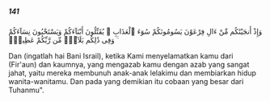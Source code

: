 ##### 141

<span class="ayah">وَإِذْ أَنجَيْنَٰكُم مِّنْ ءَالِ فِرْعَوْنَ يَسُومُونَكُمْ سُوٓءَ ٱلْعَذَابِ ۖ يُقَتِّلُونَ أَبْنَآءَكُمْ وَيَسْتَحْيُونَ نِسَآءَكُمْ ۚ وَفِى ذَٰلِكُم بَلَآءٌۭ مِّن رَّبِّكُمْ عَظِيمٌۭ</span>

<span class="ayah_translation">Dan (ingatlah hai Bani Israil), ketika Kami menyelamatkan kamu dari (Fir'aun) dan kaumnya, yang mengazab kamu dengan azab yang sangat jahat, yaitu mereka membunuh anak-anak lelakimu dan membiarkan hidup wanita-wanitamu. Dan pada yang demikian itu cobaan yang besar dari Tuhanmu".</span>
